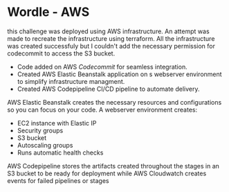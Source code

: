 # Wordle - AWS

this challenge was deployed using AWS infrastructure.
An attempt was made to recreate the infrastructure using terraform. 
All the infrastructure was created successfuly but I couldn't add the necessary permission for codecommit to access the S3 bucket.

- Code added on AWS *Codecommit* for seamless integration.
- Created AWS Elastic Beanstalk application on s webserver environment to simplify infrastructure managment. 
- Created AWS Codepipeline CI/CD pipeline to automate delivery.


AWS Elastic Beanstalk creates the necessary resources and configurations so you can focus on your code.
A webserver environment creates:
- EC2 instance with Elastic IP
- Security groups
- S3 bucket
- Autoscaling groups
- Runs automatic health checks

AWS Codepipeline stores the artifacts created throughout the stages in an S3 bucket to be ready for deployment while AWS Cloudwatch creates events for failed pipelines or stages



